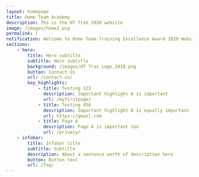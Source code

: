 ```yaml
---
layout: homepage
title: Home Team Academy 
description: Ths is the HT TraX 2020 website
image: /images/home2.png
permalink: /
notification: Welcome to Home Team Training Excellence Award 2020 Website! 
sections:
    - hero: 
        title: Hero subtitle
        subtitle: Hero subtitle
        background: /images/HT Trax Logo_2018.png
        button: Contact Us
        url: /contact-us/
        key_highlights:
            - title: Testing 123
              description: Important highlight A is important
              url: /myfirstpage/
            - title: Testing 456
              description: Important highlight B is equally important
              url: https://gmail.com
            - title: Page A
              description: Page A is important too
              url: /privacy/
    - infobar:
        title: Infobar title
        subtitle: Subtitle
        description: About a sentence worth of description here
        button: Button text
        url: /faq/
---
```

